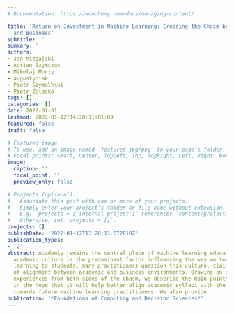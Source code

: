 ```yaml
---
# Documentation: https://wowchemy.com/docs/managing-content/

title: 'Return on Investment in Machine Learning: Crossing the Chasm between Academia
  and Business'
subtitle: ''
summary: ''
authors:
- Jan Mizgajski
- Adrian Szymczak
- Mikołaj Morzy
- augustyniak
- Piotr Szyma\ŉski
- Piotr Żelasko
tags: []
categories: []
date: 2020-01-01
lastmod: 2022-01-12T14:28:11+01:00
featured: false
draft: false

# Featured image
# To use, add an image named `featured.jpg/png` to your page's folder.
# Focal points: Smart, Center, TopLeft, Top, TopRight, Left, Right, BottomLeft, Bottom, BottomRight.
image:
  caption: ''
  focal_point: ''
  preview_only: false

# Projects (optional).
#   Associate this post with one or more of your projects.
#   Simply enter your project's folder or file name without extension.
#   E.g. `projects = ["internal-project"]` references `content/project/deep-learning/index.md`.
#   Otherwise, set `projects = []`.
projects: []
publishDate: '2022-01-12T13:28:11.672810Z'
publication_types:
- '2'
abstract: Academia remains the central place of machine learning education. While
  academic culture is the predominant factor influencing the way we teach machine
  learning to students, many practitioners question this culture, claiming the lack
  of alignment between academic and business environments. Drawing on professional
  experiences from both sides of the chasm, we describe the main points of contention,
  in the hope that it will help better align academic syllabi with the expectations
  towards future machine learning practitioners. We also provide
publication: '*Foundations of Computing and Decision Sciences*'
---
```


